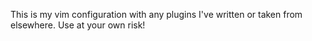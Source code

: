 This is my vim configuration with any plugins I've written or taken from
elsewhere. Use at your own risk!
